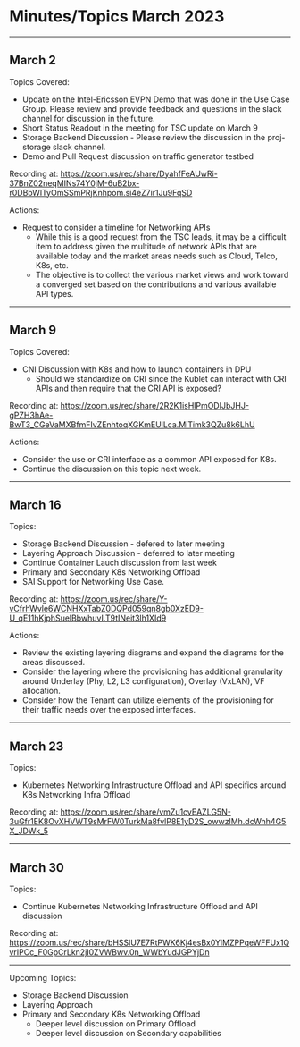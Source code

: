 # Minutes/Topics March 2023

---

## March 2

Topics Covered:

- Update on the Intel-Ericsson EVPN Demo that was done in the Use Case Group.  Please review and provide feedback and questions in the slack channel for discussion in the future.
- Short Status Readout in the meeting for TSC update on March 9
- Storage Backend Discussion - Please review the discussion in the proj-storage slack channel.
- Demo and Pull Request discussion on traffic generator testbed

Recording at: <https://zoom.us/rec/share/DyahfFeAUwRi-37BnZ02neqMINs74Y0jM-6uB2bx-r0DBbWlTyOmSSmPRjKnhpom.si4eZ7ir1Ju9FqSD>

Actions:

- Request to consider a timeline for Networking APIs
  - While this is a good request from the TSC leads, it may be a difficult item to address given the multitude of network APIs that are available today and the market areas needs such as Cloud, Telco, K8s, etc.
  - The objective is to collect the various market views and work toward a converged set based on the contributions and various available API types.

---

## March 9

Topics Covered:

- CNI Discussion with K8s and how to launch containers in DPU
  - Should we standardize on CRI since the Kublet can interact with CRI APIs and then require that the CRI API is exposed?

Recording at: <https://zoom.us/rec/share/2R2K1isHlPmODIJbJHJ-gPZH3hAe-BwT3_CGeVaMXBfmFIvZEnhtoqXGKmEUlLca.MiTimk3QZu8k6LhU>

Actions:

- Consider the use or CRI interface as a common API exposed for K8s.
- Continue the discussion on this topic next week.

---

## March 16

Topics:

- Storage Backend Discussion - defered to later meeting
- Layering Approach Discussion - deferred to later meeting
- Continue Container Lauch discussion from last week
- Primary and Secondary K8s Networking Offload
- SAI Support for Networking Use Case.

Recording at: <https://zoom.us/rec/share/Y-vCfrhWvle6WCNHXxTabZ0DQPd059qn8gb0XzED9-U_qE11hKjphSuelBbwhuvI.T9tINeit3lh1XId9>

Actions:

- Review the existing layering diagrams and expand the diagrams for the areas discussed.
- Consider the layering where the provisioning has additional granularity around Underlay (Phy, L2, L3 configuration), Overlay (VxLAN), VF allocation.
- Consider how the Tenant can utilize elements of the provisioning for their traffic needs over the exposed interfaces.

---

## March 23

Topics:

- Kubernetes Networking Infrastructure Offload and API specifics around K8s Networking Infra Offload

Recording at: <https://zoom.us/rec/share/vmZu1cvEAZLG5N-3uGfr1EK8OvXHVWT9sMrFW0TurkMa8fvlP8E1yD2S_owwzlMh.dcWnh4G5X_JDWk_5>

---

## March 30

Topics:

- Continue Kubernetes Networking Infrastructure Offload and API discussion

Recording at: <https://zoom.us/rec/share/bHSSlU7E7RtPWK6Kj4esBx0YlMZPPqeWFFUx1QvrIPCc_F0GpCrLkn2jI0ZVWBwv.0n_WWbYudJGPYjDn>

---

Upcoming Topics:

- Storage Backend Discussion
- Layering Approach
- Primary and Secondary K8s Networking Offload
  - Deeper level discussion on Primary Offload
  - Deeper level discussion on Secondary capabilities
